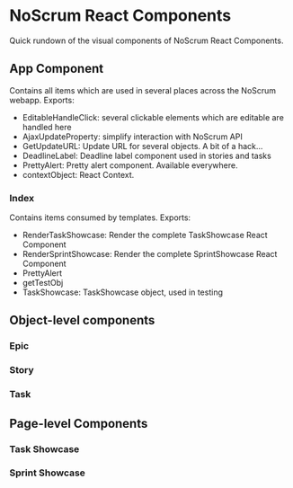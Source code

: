 # NoScrum React Components
Quick rundown of the visual components of NoScrum React Components.
## App Component
Contains all items which are used in several places across the NoScrum webapp.
Exports:
-  EditableHandleClick: several clickable elements which are editable are handled here
-  AjaxUpdateProperty: simplify interaction with NoScrum API
-  GetUpdateURL: Update URL for several objects. A bit of a hack...
-  DeadlineLabel: Deadline label component used in stories and tasks
-  PrettyAlert: Pretty alert component. Available everywhere.
-  contextObject: React Context.
### Index
Contains items consumed by templates.
Exports:
- RenderTaskShowcase: Render the complete TaskShowcase React Component
- RenderSprintShowcase: Render the complete SprintShowcase React Component
- PrettyAlert
- getTestObj
- TaskShowcase: TaskShowcase object, used in testing
## Object-level components
### Epic
### Story
### Task
## Page-level Components
### Task Showcase
### Sprint Showcase
